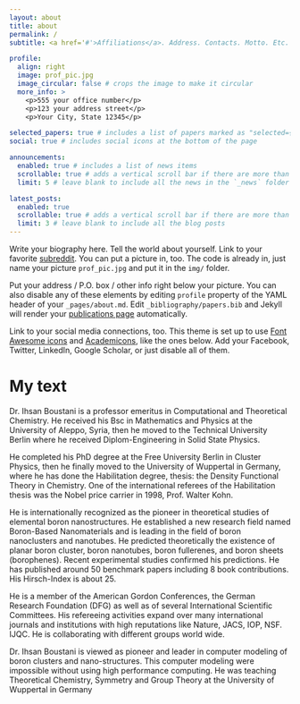 ```yaml
---
layout: about
title: about
permalink: /
subtitle: <a href='#'>Affiliations</a>. Address. Contacts. Motto. Etc.

profile:
  align: right
  image: prof_pic.jpg
  image_circular: false # crops the image to make it circular
  more_info: >
    <p>555 your office number</p>
    <p>123 your address street</p>
    <p>Your City, State 12345</p>

selected_papers: true # includes a list of papers marked as "selected={true}"
social: true # includes social icons at the bottom of the page

announcements:
  enabled: true # includes a list of news items
  scrollable: true # adds a vertical scroll bar if there are more than 3 news items
  limit: 5 # leave blank to include all the news in the `_news` folder

latest_posts:
  enabled: true
  scrollable: true # adds a vertical scroll bar if there are more than 3 new posts items
  limit: 3 # leave blank to include all the blog posts
---
```


Write your biography here. Tell the world about yourself. Link to your favorite [subreddit](http://reddit.com). You can put a picture in, too. The code is already in, just name your picture `prof_pic.jpg` and put it in the `img/` folder.

Put your address / P.O. box / other info right below your picture. You can also disable any of these elements by editing `profile` property of the YAML header of your `_pages/about.md`. Edit `_bibliography/papers.bib` and Jekyll will render your [publications page](/al-folio/publications/) automatically.

Link to your social media connections, too. This theme is set up to use [Font Awesome icons](https://fontawesome.com/) and [Academicons](https://jpswalsh.github.io/academicons/), like the ones below. Add your Facebook, Twitter, LinkedIn, Google Scholar, or just disable all of them.

# My text

Dr. Ihsan Boustani is a professor emeritus in Computational and Theoretical Chemistry. He received his Bsc in Mathematics and Physics at the University of Aleppo, Syria, then he moved to the Technical University Berlin where he received Diplom-Engineering in Solid State Physics.

He completed his PhD degree at the Free University Berlin in Cluster Physics, then he finally moved to the University of Wuppertal in Germany, where he has done the Habilitation degree, thesis: the Density Functional Theory in Chemistry. One of the international referees of the Habilitation thesis was the Nobel price carrier in 1998, Prof. Walter Kohn.

He is internationally recognized as the pioneer in theoretical studies of elemental boron nanostructures. He established a new research field named Boron-Based Nanomaterials and is leading in the field of boron nanoclusters and nanotubes. He predicted theoretically the existence of planar boron cluster, boron nanotubes, boron fullerenes, and boron sheets (borophenes). Recent experimental studies
confirmed his predictions. He has published around 50 benchmark papers including 8 book contributions. His Hirsch-Index is about 25.

He is a member of the American Gordon Conferences, the German Research Foundation (DFG) as well as of several International Scientific Committees. His refereeing activities expand over many international journals and institutions with high reputations like Nature, JACS, IOP, NSF. IJQC. He is collaborating with
different groups world wide.

Dr. Ihsan Boustani is viewed as pioneer and leader in computer modeling of boron clusters and nano-structures. This computer modeling were impossible without using high performance computing. He was teaching Theoretical Chemistry, Symmetry and Group Theory at the University of Wuppertal in Germany
